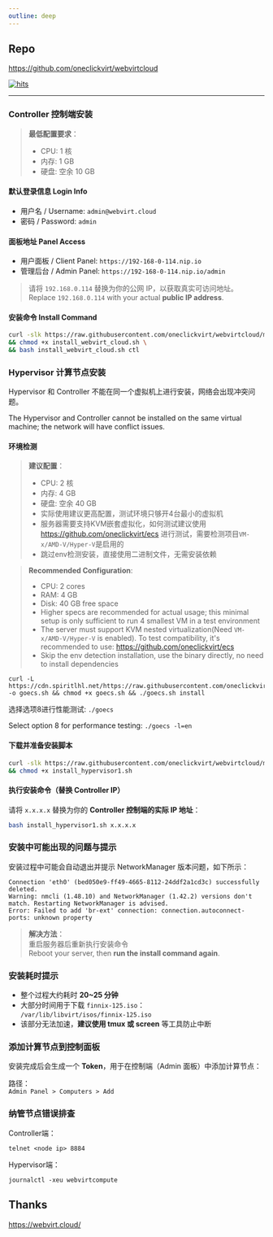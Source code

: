 ```yaml
---
outline: deep
---
```


## Repo

https://github.com/oneclickvirt/webvirtcloud

[![hits](https://hits.spiritlhl.net/webvirtcloud.svg?action=hit&title=hits&title_bg=%23555555&count_bg=%233aebee&edge_flat=false)](https://hits.spiritlhl.net)

---

### Controller 控制端安装

> **最低配置要求**：  
> - CPU: 1 核  
> - 内存: 1 GB  
> - 硬盘: 空余 10 GB  

#### 默认登录信息 Login Info

- 用户名 / Username: `admin@webvirt.cloud`  
- 密码 / Password: `admin`  

#### 面板地址 Panel Access

- 用户面板 / Client Panel: `https://192-168-0-114.nip.io`  
- 管理后台 / Admin Panel: `https://192-168-0-114.nip.io/admin`  

> 请将 `192.168.0.114` 替换为你的公网 IP，以获取真实可访问地址。  
> Replace `192.168.0.114` with your actual **public IP address**.

#### 安装命令 Install Command

```bash
curl -slk https://raw.githubusercontent.com/oneclickvirt/webvirtcloud/main/scripts/install_webvirt_cloud.sh -o install_webvirt_cloud.sh \
&& chmod +x install_webvirt_cloud.sh \
&& bash install_webvirt_cloud.sh ctl
```

### Hypervisor 计算节点安装

Hypervisor 和 Controller 不能在同一个虚拟机上进行安装，网络会出现冲突问题。

The Hypervisor and Controller cannot be installed on the same virtual machine; the network will have conflict issues.

#### 环境检测 

> **建议配置**：
> - CPU: 2 核  
> - 内存: 4 GB  
> - 硬盘: 空余 40 GB  
> - 实际使用建议更高配置，测试环境只够开4台最小的虚拟机
> - 服务器需要支持KVM嵌套虚拟化，如何测试建议使用 https://github.com/oneclickvirt/ecs 进行测试，需要检测项目```VM-x/AMD-V/Hyper-V```是启用的
> - 跳过env检测安装，直接使用二进制文件，无需安装依赖

> **Recommended Configuration**:  
> - CPU: 2 cores  
> - RAM: 4 GB  
> - Disk: 40 GB free space  
> - Higher specs are recommended for actual usage; this minimal setup is only sufficient to run 4 smallest VM in a test environment  
> - The server must support KVM nested virtualization(Need ```VM-x/AMD-V/Hyper-V``` is enabled). To test compatibility, it's recommended to use: https://github.com/oneclickvirt/ecs  
> - Skip the env detection installation, use the binary directly, no need to install dependencies

```shell
curl -L https://cdn.spiritlhl.net/https://raw.githubusercontent.com/oneclickvirt/ecs/master/goecs.sh -o goecs.sh && chmod +x goecs.sh && ./goecs.sh install
```

选择选项8进行性能测试: ```./goecs```

Select option 8 for performance testing: ```./goecs -l=en```

#### 下载并准备安装脚本

```bash
curl -slk https://raw.githubusercontent.com/oneclickvirt/webvirtcloud/main/scripts/install_hypervisor1.sh -o install_hypervisor1.sh \
&& chmod +x install_hypervisor1.sh
```

#### 执行安装命令（替换 Controller IP）

请将 `x.x.x.x` 替换为你的 **Controller 控制端的实际 IP 地址**：

```bash
bash install_hypervisor1.sh x.x.x.x
```

### 安装中可能出现的问题与提示

安装过程中可能会自动退出并提示 NetworkManager 版本问题，如下所示：

```text
Connection 'eth0' (bed050e9-ff49-4665-8112-24ddf2a1cd3c) successfully deleted.
Warning: nmcli (1.48.10) and NetworkManager (1.42.2) versions don't match. Restarting NetworkManager is advised.
Error: Failed to add 'br-ext' connection: connection.autoconnect-ports: unknown property
```

> **解决方法**：  
> 重启服务器后重新执行安装命令  
> Reboot your server, then **run the install command again**.

### 安装耗时提示

- 整个过程大约耗时 **20~25 分钟**  
- 大部分时间用于下载 `finnix-125.iso`：  
  `/var/lib/libvirt/isos/finnix-125.iso`
- 该部分无法加速，**建议使用 tmux 或 screen** 等工具防止中断  

### 添加计算节点到控制面板

安装完成后会生成一个 **Token**，用于在控制端（Admin 面板）中添加计算节点：

路径：  
`Admin Panel > Computers > Add`

### 纳管节点错误排查

Controller端：

```
telnet <node ip> 8884
```

Hypervisor端：

```
journalctl -xeu webvirtcompute
```

## Thanks

https://webvirt.cloud/

